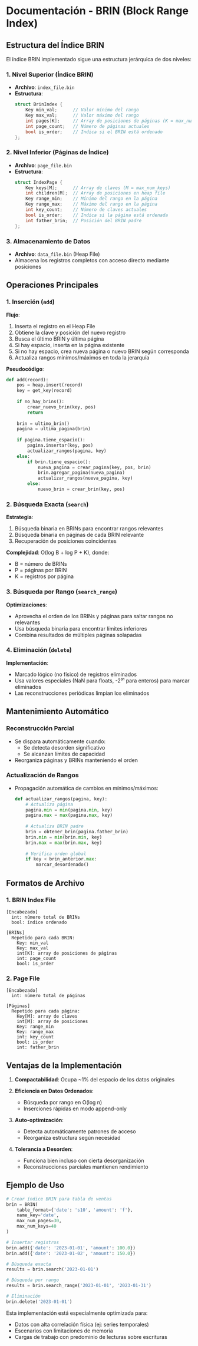 # Documentación - BRIN (Block Range Index)

## Estructura del Índice BRIN

El índice BRIN implementado sigue una estructura jerárquica de dos niveles:

### 1. Nivel Superior (Índice BRIN)
- **Archivo**: `index_file.bin`
- **Estructura**:
  ```c
  struct BrinIndex {
      Key min_val;      // Valor mínimo del rango
      Key max_val;      // Valor máximo del rango
      int pages[K];     // Array de posiciones de páginas (K = max_num_pages)
      int page_count;   // Número de páginas actuales
      bool is_order;    // Indica si el BRIN está ordenado
  };
  ```

### 2. Nivel Inferior (Páginas de Índice)
- **Archivo**: `page_file.bin`
- **Estructura**:
  ```c
  struct IndexPage {
      Key keys[M];      // Array de claves (M = max_num_keys)
      int children[M];  // Array de posiciones en heap file
      Key range_min;    // Mínimo del rango en la página
      Key range_max;    // Máximo del rango en la página
      int key_count;    // Número de claves actuales
      bool is_order;    // Indica si la página está ordenada
      int father_brin;  // Posición del BRIN padre
  };
  ```

### 3. Almacenamiento de Datos
- **Archivo**: `data_file.bin` (Heap File)
- Almacena los registros completos con acceso directo mediante posiciones

## Operaciones Principales

### 1. Inserción (`add`)
**Flujo**:
1. Inserta el registro en el Heap File
2. Obtiene la clave y posición del nuevo registro
3. Busca el último BRIN y última página
4. Si hay espacio, inserta en la página existente
5. Si no hay espacio, crea nueva página o nuevo BRIN según corresponda
6. Actualiza rangos mínimos/máximos en toda la jerarquía

**Pseudocódigo**:
```python
def add(record):
    pos = heap.insert(record)
    key = get_key(record)
    
    if no_hay_brins():
        crear_nuevo_brin(key, pos)
        return
    
    brin = ultimo_brin()
    pagina = ultima_pagina(brin)
    
    if pagina.tiene_espacio():
        pagina.insertar(key, pos)
        actualizar_rangos(pagina, key)
    else:
        if brin.tiene_espacio():
            nueva_pagina = crear_pagina(key, pos, brin)
            brin.agregar_pagina(nueva_pagina)
            actualizar_rangos(nueva_pagina, key)
        else:
            nuevo_brin = crear_brin(key, pos)
```

### 2. Búsqueda Exacta (`search`)
**Estrategia**:
1. Búsqueda binaria en BRINs para encontrar rangos relevantes
2. Búsqueda binaria en páginas de cada BRIN relevante
3. Recuperación de posiciones coincidentes

**Complejidad**: O(log B + log P + K), donde:
- B = número de BRINs
- P = páginas por BRIN
- K = registros por página

### 3. Búsqueda por Rango (`search_range`)
**Optimizaciones**:
- Aprovecha el orden de los BRINs y páginas para saltar rangos no relevantes
- Usa búsqueda binaria para encontrar límites inferiores
- Combina resultados de múltiples páginas solapadas

### 4. Eliminación (`delete`)
**Implementación**:
- Marcado lógico (no físico) de registros eliminados
- Usa valores especiales (NaN para floats, -2³¹ para enteros) para marcar eliminados
- Las reconstrucciones periódicas limpian los eliminados

## Mantenimiento Automático

### Reconstrucción Parcial
- Se dispara automáticamente cuando:
  - Se detecta desorden significativo
  - Se alcanzan límites de capacidad
- Reorganiza páginas y BRINs manteniendo el orden

### Actualización de Rangos
- Propagación automática de cambios en mínimos/máximos:
  ```python
  def actualizar_rangos(pagina, key):
      # Actualiza página
      pagina.min = min(pagina.min, key)
      pagina.max = max(pagina.max, key)
      
      # Actualiza BRIN padre
      brin = obtener_brin(pagina.father_brin)
      brin.min = min(brin.min, key)
      brin.max = max(brin.max, key)
      
      # Verifica orden global
      if key < brin_anterior.max:
          marcar_desordenado()
  ```

## Formatos de Archivo

### 1. BRIN Index File
```
[Encabezado]
  int: número total de BRINs
  bool: índice ordenado

[BRINs]
  Repetido para cada BRIN:
    Key: min_val
    Key: max_val
    int[K]: array de posiciones de páginas
    int: page_count
    bool: is_order
```

### 2. Page File
```
[Encabezado]
  int: número total de páginas

[Páginas]
  Repetido para cada página:
    Key[M]: array de claves
    int[M]: array de posiciones
    Key: range_min
    Key: range_max
    int: key_count
    bool: is_order
    int: father_brin
```

## Ventajas de la Implementación

1. **Compactabilidad**: Ocupa ~1% del espacio de los datos originales
2. **Eficiencia en Datos Ordenados**: 
   - Búsqueda por rango en O(log n)
   - Inserciones rápidas en modo append-only

3. **Auto-optimización**:
   - Detecta automáticamente patrones de acceso
   - Reorganiza estructura según necesidad

4. **Tolerancia a Desorden**:
   - Funciona bien incluso con cierta desorganización
   - Reconstrucciones parciales mantienen rendimiento

## Ejemplo de Uso

```python
# Crear índice BRIN para tabla de ventas
brin = BRIN(
    table_format={'date': 's10', 'amount': 'f'},
    name_key='date',
    max_num_pages=30,
    max_num_keys=40
)

# Insertar registros
brin.add({'date': '2023-01-01', 'amount': 100.0})
brin.add({'date': '2023-01-02', 'amount': 150.0})

# Búsqueda exacta
results = brin.search('2023-01-01')

# Búsqueda por rango
results = brin.search_range('2023-01-01', '2023-01-31')

# Eliminación
brin.delete('2023-01-01')
```

Esta implementación está especialmente optimizada para:
- Datos con alta correlación física (ej: series temporales)
- Escenarios con limitaciones de memoria
- Cargas de trabajo con predominio de lecturas sobre escrituras
